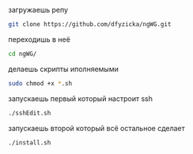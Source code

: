 загружаешь репу 

```bash
git clone https://github.com/dfyzicka/ngWG.git
```
переходишь в неё 
```bash
cd ngWG/
```
делаешь скрипты иполняемыми 
```bash
sudo chmod +x *.sh
```
запускаешь первый который настроит ssh
```bash
./sshEdit.sh
```
запускаешь второй который всё остальное сделает
```bash
./install.sh
```
